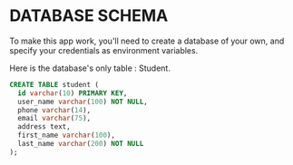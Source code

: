 # DATABASE SCHEMA 

To make this app work, you'll need to create a database of your own, and specify your credentials as environment variables. 

Here is the database's only table : Student. 

```sql
CREATE TABLE student (
  id varchar(10) PRIMARY KEY,
  user_name varchar(100) NOT NULL,
  phone varchar(14),
  email varchar(75),
  address text,
  first_name varchar(100),
  last_name varchar(200) NOT NULL
);
``` 
